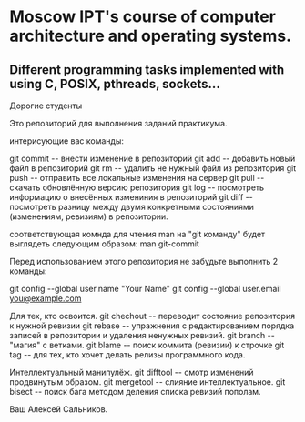 # Moscow IPT's course of computer architecture and operating systems.

## Different programming tasks implemented with using C, POSIX, pthreads, sockets...

Дорогие студенты

Это репозиторий для выполнения заданий практикума.

интерисующие вас команды:

 git commit -- внести изменение в репозиторий
 git add    -- добавить новый файл в репозиторий
 git rm     -- удалить не нужный файл из репозитория
 git push   -- отправить все локальные изменения на сервер
 git pull   -- скачать обновлённую версию репозитория
 git log    -- посмотреть информацию о внесённых измениния в репозиторий
 git diff   -- посмотреть разницу между двумя конкретными состояниями (изменениям, ревизиям) в репозитории.

соответствующая комнда для чтения  man на "git команду" будет выглядеть следующим образом:
 man git-commit

Перед использованием этого репозитория не забудьте выполнить 2 команды:

   git config --global user.name "Your Name"
   git config --global user.email you@example.com

Для тех, кто освоится.
 git chechout -- переводит состояние репозитория к нужной ревизии
 git rebase   -- упражнения с редактированием порядка записей в репозитории и удаления ненужных ревизий.
 git branch   -- "магия" c ветками.
 git blame    -- поиск коммита  (ревизии) к строчке
 git tag      -- для тех, кто хочет делать релизы программного кода.

Интеллектуальный манипулёж.
 git difftool -- смотр изменений продвинутым образом.
 git mergetool -- слияние интеллектуальное.
 git bisect    -- поиск бага методом деления списка ревизий пополам.


Ваш Алексей Сальников.

